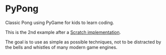# PyPong

Classic Pong using PyGame for kids to learn coding.

This is the 2nd example after a [Scratch implementation](https://scratch.mit.edu/projects/433809822).

The goal is to use as simple as possible techniques, not to be distracted by the bells and whistles of many modern game engines.
